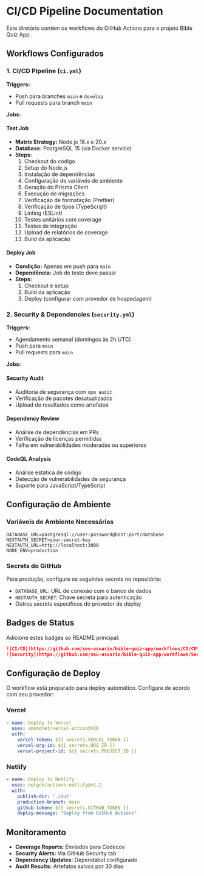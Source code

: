 # CI/CD Pipeline Documentation

Este diretório contém os workflows do GitHub Actions para o projeto Bible Quiz App.

## Workflows Configurados

### 1. CI/CD Pipeline (`ci.yml`)

**Triggers:**
- Push para branches `main` e `develop`
- Pull requests para branch `main`

**Jobs:**

#### Test Job
- **Matrix Strategy:** Node.js 18.x e 20.x
- **Database:** PostgreSQL 15 (via Docker service)
- **Steps:**
  1. Checkout do código
  2. Setup do Node.js
  3. Instalação de dependências
  4. Configuração de variáveis de ambiente
  5. Geração do Prisma Client
  6. Execução de migrações
  7. Verificação de formatação (Prettier)
  8. Verificação de tipos (TypeScript)
  9. Linting (ESLint)
  10. Testes unitários com coverage
  11. Testes de integração
  12. Upload de relatórios de coverage
  13. Build da aplicação

#### Deploy Job
- **Condição:** Apenas em push para `main`
- **Dependência:** Job de teste deve passar
- **Steps:**
  1. Checkout e setup
  2. Build da aplicação
  3. Deploy (configurar com provedor de hospedagem)

### 2. Security & Dependencies (`security.yml`)

**Triggers:**
- Agendamento semanal (domingos às 2h UTC)
- Push para `main`
- Pull requests para `main`

**Jobs:**

#### Security Audit
- Auditoria de segurança com `npm audit`
- Verificação de pacotes desatualizados
- Upload de resultados como artefatos

#### Dependency Review
- Análise de dependências em PRs
- Verificação de licenças permitidas
- Falha em vulnerabilidades moderadas ou superiores

#### CodeQL Analysis
- Análise estática de código
- Detecção de vulnerabilidades de segurança
- Suporte para JavaScript/TypeScript

## Configuração de Ambiente

### Variáveis de Ambiente Necessárias

```env
DATABASE_URL=postgresql://user:password@host:port/database
NEXTAUTH_SECRET=your-secret-key
NEXTAUTH_URL=http://localhost:3000
NODE_ENV=production
```

### Secrets do GitHub

Para produção, configure os seguintes secrets no repositório:

- `DATABASE_URL`: URL de conexão com o banco de dados
- `NEXTAUTH_SECRET`: Chave secreta para autenticação
- Outros secrets específicos do provedor de deploy

## Badges de Status

Adicione estes badges ao README principal:

```markdown
![CI/CD](https://github.com/seu-usuario/bible-quiz-app/workflows/CI/CD%20Pipeline/badge.svg)
![Security](https://github.com/seu-usuario/bible-quiz-app/workflows/Security%20&%20Dependencies/badge.svg)
```

## Configuração de Deploy

O workflow está preparado para deploy automático. Configure de acordo com seu provedor:

### Vercel
```yaml
- name: Deploy to Vercel
  uses: amondnet/vercel-action@v20
  with:
    vercel-token: ${{ secrets.VERCEL_TOKEN }}
    vercel-org-id: ${{ secrets.ORG_ID }}
    vercel-project-id: ${{ secrets.PROJECT_ID }}
```

### Netlify
```yaml
- name: Deploy to Netlify
  uses: nwtgck/actions-netlify@v1.2
  with:
    publish-dir: './out'
    production-branch: main
    github-token: ${{ secrets.GITHUB_TOKEN }}
    deploy-message: "Deploy from GitHub Actions"
```

## Monitoramento

- **Coverage Reports:** Enviados para Codecov
- **Security Alerts:** Via GitHub Security tab
- **Dependency Updates:** Dependabot configurado
- **Audit Results:** Artefatos salvos por 30 dias